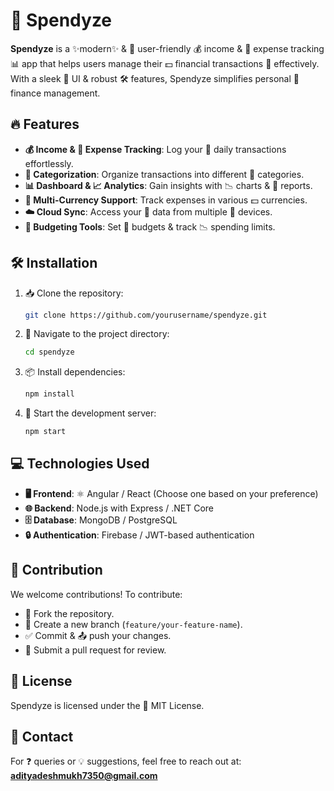# 🤑 Spendyze

**Spendyze** is a ✨modern✨ & 👫 user-friendly 💰 income & 💸 expense tracking 📊 app that helps users manage their 💵 financial transactions 🔄 effectively. With a sleek 🎨 UI & robust 🛠️ features, Spendyze simplifies personal 🏦 finance management.

## 🔥 Features

- **💰 Income & 💸 Expense Tracking**: Log your 📅 daily transactions effortlessly.
- **📂 Categorization**: Organize transactions into different 📑 categories.
- **📊 Dashboard & 📈 Analytics**: Gain insights with 📉 charts & 📑 reports.
- **💱 Multi-Currency Support**: Track expenses in various 💵 currencies.
- **☁️ Cloud Sync**: Access your 📂 data from multiple 📱 devices.
- **📏 Budgeting Tools**: Set 🎯 budgets & track 📉 spending limits.

## 🛠️ Installation

1. 📥 Clone the repository:
   ```sh
   git clone https://github.com/yourusername/spendyze.git
   ```
2. 📁 Navigate to the project directory:
   ```sh
   cd spendyze
   ```
3. 📦 Install dependencies:
   ```sh
   npm install
   ```
4. 🚀 Start the development server:
   ```sh
   npm start
   ```

## 💻 Technologies Used

- **🖥️ Frontend**: ⚛️ Angular / React (Choose one based on your preference)
- **🌐 Backend**: Node.js with Express / .NET Core
- **🗄️ Database**: MongoDB / PostgreSQL
- **🔒 Authentication**: Firebase / JWT-based authentication

## 🤝 Contribution

We welcome contributions! To contribute:
- 🍴 Fork the repository.
- 🌱 Create a new branch (`feature/your-feature-name`).
- ✅ Commit & 📤 push your changes.
- 🔄 Submit a pull request for review.

## 📝 License

Spendyze is licensed under the 📜 MIT License.

## 📩 Contact

For ❓ queries or 💡 suggestions, feel free to reach out at: **[adityadeshmukh7350@gmail.com](mailto:adityadeshmukh7350@gmail.com)**
